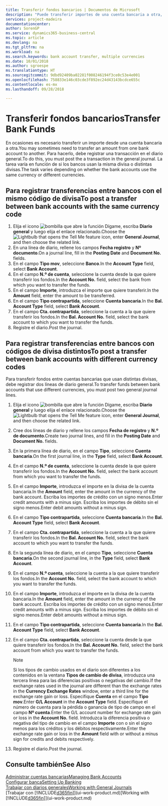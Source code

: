```yaml
---
title: Transferir fondos bancarios | Documentos de Microsoft
description: "Puede transferir importes de una cuenta bancaria a otra, con divisas distintas, registrando la transacción en el diario general."
services: project-madeira
documentationcenter: 
author: SorenGP
ms.service: dynamics365-business-central
ms.topic: article
ms.devlang: na
ms.tgt_pltfrm: na
ms.workload: na
ms.search.keywords: bank account transfer, multiple currencies
ms.date: 10/01/2018
ms.author: sgroespe
ms.translationtype: HT
ms.sourcegitcommit: 9dbd92409ba02281f008246194f3ce0c53e4e001
ms.openlocfilehash: 758833e146c03cde3f892ec24d43143bcdce655c
ms.contentlocale: es-mx
ms.lasthandoff: 09/28/2018

---
```

# <a name="transfer-bank-funds"></a><span data-ttu-id="30428-103">Transferir fondos bancarios</span><span class="sxs-lookup"><span data-stu-id="30428-103">Transfer Bank Funds</span></span>
<span data-ttu-id="30428-104">En ocasiones es necesario transferir un importe desde una cuenta bancaria a otra.</span><span class="sxs-lookup"><span data-stu-id="30428-104">You may sometimes need to transfer an amount from one bank account to another.</span></span> <span data-ttu-id="30428-105">Para hacerlo, debe registrar una transacción en el diario general.</span><span class="sxs-lookup"><span data-stu-id="30428-105">To do this, you must post the a transaction in the general journal.</span></span> <span data-ttu-id="30428-106">La tarea varía en función de si los bancos usan la misma divisa o distintas divisas.</span><span class="sxs-lookup"><span data-stu-id="30428-106">The task varies depending on whether the bank accounts use the same currency or different currencies.</span></span>

## <a name="to-post-a-transfer-between-bank-accounts-with-the-same-currency-code"></a><span data-ttu-id="30428-107">Para registrar transferencias entre bancos con el mismo código de divisa</span><span class="sxs-lookup"><span data-stu-id="30428-107">To post a transfer between bank accounts with the same currency code</span></span>
1. <span data-ttu-id="30428-108">Elija el icono ![bombilla que abre la función Dígame](media/ui-search/search_small.png "Dígame que desea hacer"), escriba **Diario general** y luego elija el enlace relacionado.</span><span class="sxs-lookup"><span data-stu-id="30428-108">Choose the ![Lightbulb that opens the Tell Me feature](media/ui-search/search_small.png "Tell me what you want to do") icon, enter **General Journal**, and then choose the related link.</span></span>
2. <span data-ttu-id="30428-109">En una línea de diario, rellene los campos **Fecha registro** y **Nº documento**.</span><span class="sxs-lookup"><span data-stu-id="30428-109">On a journal line, fill in the **Posting Date** and **Document No.** fields.</span></span>
3. <span data-ttu-id="30428-110">En el campo **Tipo mov**, seleccione **Banco**.</span><span class="sxs-lookup"><span data-stu-id="30428-110">In the **Account Type** field, select **Bank Account**.</span></span>
4. <span data-ttu-id="30428-111">En el campo **N.º de cuenta**, seleccione la cuenta desde la que quiere transferir los fondos.</span><span class="sxs-lookup"><span data-stu-id="30428-111">In the **Account No.** field, select the bank from which you want to transfer the funds.</span></span>
5. <span data-ttu-id="30428-112">En el campo **Importe**, introduzca el importe que quiere transferir.</span><span class="sxs-lookup"><span data-stu-id="30428-112">In the **Amount** field, enter the amount to be transferred.</span></span>
6. <span data-ttu-id="30428-113">En el campo **Tipo contrapartida**, seleccione **Cuenta bancaria**.</span><span class="sxs-lookup"><span data-stu-id="30428-113">In the **Bal. Account Type** field, select **Bank Account**.</span></span>
7. <span data-ttu-id="30428-114">En el campo **Cta. contrapartida**, seleccione la cuenta a la que quiere transferir los fondos.</span><span class="sxs-lookup"><span data-stu-id="30428-114">In the **Bal. Account No.** field, select the bank account to which you want to transfer the funds.</span></span>
8. <span data-ttu-id="30428-115">Registre el diario.</span><span class="sxs-lookup"><span data-stu-id="30428-115">Post the journal.</span></span>

## <a name="to-post-a-transfer-between-bank-accounts-with-different-currency-codes"></a><span data-ttu-id="30428-116">Para registrar transferencias entre bancos con códigos de divisa distintos</span><span class="sxs-lookup"><span data-stu-id="30428-116">To post a transfer between bank accounts with different currency codes</span></span>
<span data-ttu-id="30428-117">Para transferir fondos entre cuentas bancarias que usan distintas divisas, debe registrar dos líneas de diario general.</span><span class="sxs-lookup"><span data-stu-id="30428-117">To transfer funds between bank accounts that use different currencies, you must post two general journal lines.</span></span>

1. <span data-ttu-id="30428-118">Elija el icono ![bombilla que abre la función Dígame](media/ui-search/search_small.png "Dígame que desea hacer"), escriba **Diario general** y luego elija el enlace relacionado.</span><span class="sxs-lookup"><span data-stu-id="30428-118">Choose the ![Lightbulb that opens the Tell Me feature](media/ui-search/search_small.png "Tell me what you want to do") icon, enter **General Journal**, and then choose the related link.</span></span>
2. <span data-ttu-id="30428-119">Cree dos líneas de diario y rellene los campos **Fecha de registro** y **N.º de documento**.</span><span class="sxs-lookup"><span data-stu-id="30428-119">Create two journal lines, and fill in the **Posting Date** and **Document No.** fields.</span></span>
3. <span data-ttu-id="30428-120">En la primera línea de diario, en el campo **Tipo**, seleccione **Cuenta bancaria**.</span><span class="sxs-lookup"><span data-stu-id="30428-120">On the first journal line, in the **Type** field, select **Bank Account**.</span></span>
4. <span data-ttu-id="30428-121">En el campo **N.º de cuenta**, seleccione la cuenta desde la que quiere transferir los fondos.</span><span class="sxs-lookup"><span data-stu-id="30428-121">In the **Account No.** field, select the bank account from which you want to transfer the funds.</span></span>
5. <span data-ttu-id="30428-122">En el campo **Importe**, introduzca el importe en la divisa de la cuenta bancaria.</span><span class="sxs-lookup"><span data-stu-id="30428-122">In the **Amount** field, enter the amount in the currency of the bank account.</span></span> <span data-ttu-id="30428-123">Escriba los importes de crédito con un signo menos.</span><span class="sxs-lookup"><span data-stu-id="30428-123">Enter credit amounts with a minus sign.</span></span> <span data-ttu-id="30428-124">Escriba los importes de débito sin el signo menos.</span><span class="sxs-lookup"><span data-stu-id="30428-124">Enter debit amounts without a minus sign.</span></span>
6. <span data-ttu-id="30428-125">En el campo **Tipo contrapartida**, seleccione **Cuenta bancaria**.</span><span class="sxs-lookup"><span data-stu-id="30428-125">In the **Bal. Account Type** field, select **Bank Account**.</span></span>
7. <span data-ttu-id="30428-126">En el campo **Cta. contrapartida**, seleccione la cuenta a la que quiere transferir los fondos.</span><span class="sxs-lookup"><span data-stu-id="30428-126">In the **Bal. Account No.** field, select the bank account to which you want to transfer the funds.</span></span>
8. <span data-ttu-id="30428-127">En la segunda línea de diario, en el campo **Tipo**, seleccione **Cuenta bancaria**.</span><span class="sxs-lookup"><span data-stu-id="30428-127">On the second journal line, in the **Type** field, select **Bank Account**.</span></span>
9. <span data-ttu-id="30428-128">En el campo **N.º cuenta**, seleccione la cuenta a la que quiere transferir los fondos.</span><span class="sxs-lookup"><span data-stu-id="30428-128">In the **Account No.** field, select the bank account to which you want to transfer the funds.</span></span>
10. <span data-ttu-id="30428-129">En el campo **Importe**, introduzca el importe en la divisa de la cuenta bancaria.</span><span class="sxs-lookup"><span data-stu-id="30428-129">In the **Amount** field, enter the amount in the currency of the bank account.</span></span> <span data-ttu-id="30428-130">Escriba los importes de crédito con un signo menos.</span><span class="sxs-lookup"><span data-stu-id="30428-130">Enter credit amounts with a minus sign.</span></span> <span data-ttu-id="30428-131">Escriba los importes de débito sin el signo menos.</span><span class="sxs-lookup"><span data-stu-id="30428-131">Enter debit amounts without a minus sign.</span></span>
11. <span data-ttu-id="30428-132">En el campo **Tipo contrapartida**, seleccione **Cuenta bancaria**.</span><span class="sxs-lookup"><span data-stu-id="30428-132">In the **Bal. Account Type** field, select **Bank Account**.</span></span>  
12. <span data-ttu-id="30428-133">En el campo **Cta. contrapartida**, seleccione la cuenta desde la que quiere transferir los fondos.</span><span class="sxs-lookup"><span data-stu-id="30428-133">In the **Bal. Account No.** field, select the bank account from which you want to transfer the funds.</span></span>

    > [!NOTE]  
    > <span data-ttu-id="30428-134">Si los tipos de cambio usados en el diario son diferentes a los contenidos en la ventana **Tipos de cambio de divisa**, introduzca una tercera línea para las diferencias positivas o negativas del cambio.</span><span class="sxs-lookup"><span data-stu-id="30428-134">If the exchange rates used in the journal are different than the exchange rates in the **Currency Exchange Rates** window, enter a third line for the exchange rate gain or loss.</span></span> <span data-ttu-id="30428-135">Especifique **Cuenta** en el campo **Tipo mov**.</span><span class="sxs-lookup"><span data-stu-id="30428-135">Enter **G/L Account** in the **Account Type** field.</span></span> <span data-ttu-id="30428-136">Especifique el número de cuenta para la pérdida o ganancia de tipo de campo en el campo **Nº cuenta**.</span><span class="sxs-lookup"><span data-stu-id="30428-136">Enter the G/L account number for exchange rate gain or loss in the **Account No.** field.</span></span> <span data-ttu-id="30428-137">Introduzca la diferencia positiva o negativa del tipo de cambio en el campo **Importe** con o sin el signo menos para los créditos y los débitos respectivamente.</span><span class="sxs-lookup"><span data-stu-id="30428-137">Enter the exchange rate gain or loss in the **Amount** field with or without a minus sign for credits and debits respectively.</span></span>
13. <span data-ttu-id="30428-138">Registre el diario.</span><span class="sxs-lookup"><span data-stu-id="30428-138">Post the journal.</span></span>

## <a name="see-also"></a><span data-ttu-id="30428-139">Consulte también</span><span class="sxs-lookup"><span data-stu-id="30428-139">See Also</span></span>
[<span data-ttu-id="30428-140">Administrar cuentas bancarias</span><span class="sxs-lookup"><span data-stu-id="30428-140">Managing Bank Accounts</span></span>](bank-manage-bank-accounts.md)  
[<span data-ttu-id="30428-141">Configurar banca</span><span class="sxs-lookup"><span data-stu-id="30428-141">Setting Up Banking</span></span>](bank-setup-banking.md)  
[<span data-ttu-id="30428-142">Trabajar con diarios generales</span><span class="sxs-lookup"><span data-stu-id="30428-142">Working with General Journals</span></span>](ui-work-general-journals.md)  
<span data-ttu-id="30428-143">[Trabajar con [!INCLUDE[d365fin](includes/d365fin_md.md)]](ui-work-product.md)</span><span class="sxs-lookup"><span data-stu-id="30428-143">[Working with [!INCLUDE[d365fin](includes/d365fin_md.md)]](ui-work-product.md)</span></span>

